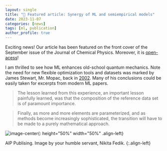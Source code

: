 ```yaml
---
layout: single
title: "📢 Featured article: Synergy of ML and semiempirical models"
date: 2023-11-07
categories: [news]
tags: [ml, publication]
author_profile: true
---
```


<!-- .credit-line {
  font-style: italic;
  color: #888; /* You can adjust the color as needed */
} -->

Exciting news! Our article has been featured on the front cover of the September issue of the Journal of Chemical Physics. Moreover, it is [open-acess](https://pubs.aip.org/aip/jcp/article-split/159/11/110901/2911476/Synergy-of-semiempirical-models-and-machine)! 

I am thrilled to see how ML enhances old-school quantum mechanics. Note the need for new flexible optimization tools and datasets was marked by James Stewart, Mr. Mopac, back in [2002](https://onlinelibrary.wiley.com/doi/10.1002/0470845015.cpa014). Many of his conclusions could be easily taken for excerpts from modern ML papers. 

> The lesson learned from this experience, an important lesson painfully learned, was that the composition of the reference data set is of paramount importance.  

> Finally, as more and more elements are parameterized, and as methods become increasingly sophisticated, the transition will have to be made to a purely mathematical approach.

![image-center](https://aipp.silverchair-cdn.com/aipp/content_public/journal/jcp/issue/159/11/2/jcp.2023.159.issue-11.largecover.jpeg?Expires=1702411324&Signature=3vpixDcobC8sPgQYHEfG8COtoLTShmhIl1CMxblRgUA4FonHU-94hhjVOE7K6h-krW6mzNL9wpBspMdhQ6h74sLsnGLajdeAs0lV6V5UuR9BHh8Puy9RY8LmPS9JZDMWbUfYPqD9ePjQDtN9EdlVvkUXf1wdJM7CMr8RcHKeEDyL5ha7X1EZ1LHrbS8-D0hqMB3LVt6w5mx8gvBKwzzsfqyr2wK9-lXD7NOE7RQtyB5DMtF0jtbFY8BDGQOGNLCQFled24dtsFHGNH7JXk7wXVbS-6Yamyanf3VsBeu8~UBS5ngKtOsxIrvg8P258vWuXfhQnAPHccA4PSXWs8vRXA__&Key-Pair-Id=APKAIE5G5CRDK6RD3PGA){: height="50%" width="50%" .align-left}

AIP Publising. Image by your humble servant, Nikita Fedik.
{:.align-left}
